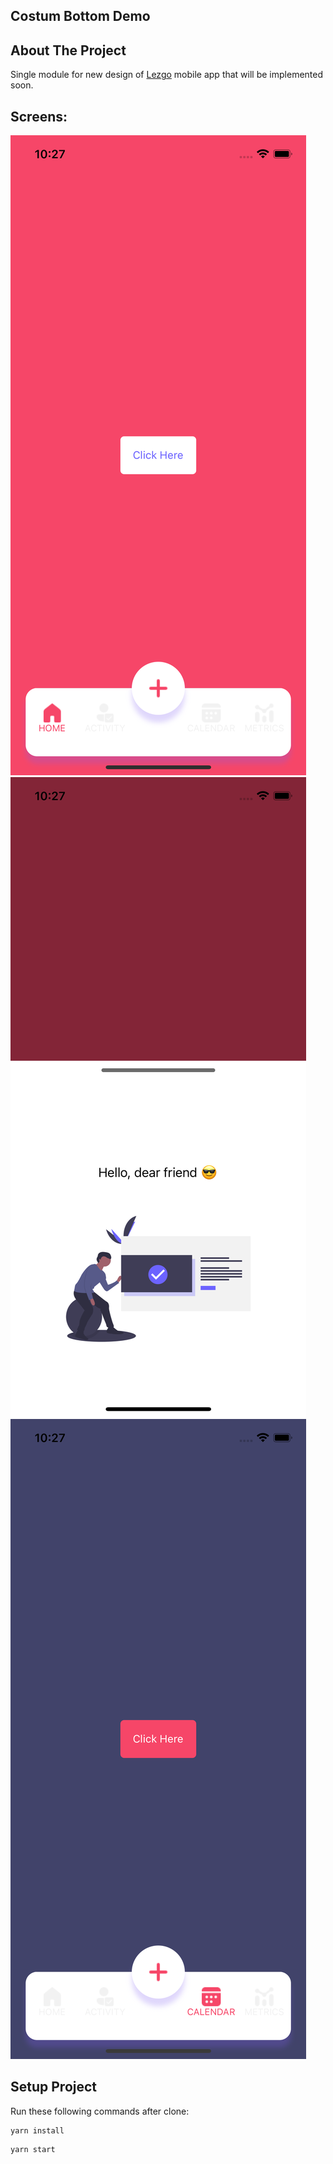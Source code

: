 <!-- ABOUT THE PROJECT -->
## Costum Bottom Demo

<!-- ABOUT THE PROJECT -->
## About The Project

Single module for new design of [Lezgo](https://www.lezgo.io) mobile app that will be implemented soon.
## Screens:
<img src="./assets/screenShots/screenOne.png">
<img src="./assets/screenShots/screenTwo.png">
<img src="./assets/screenShots/screenThree.png">

## Setup Project

Run these following commands after clone:

```
yarn install
```

```
yarn start
```



